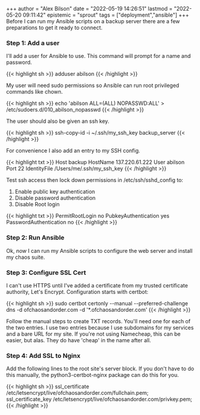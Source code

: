 +++
author = "Alex Bilson"
date = "2022-05-19 14:26:51"
lastmod = "2022-05-20 09:11:42"
epistemic = "sprout"
tags = ["deployment","ansible"]
+++
Before I can run my Ansible scripts on a backup server there are a few preparations to get it ready to connect.

### Step 1: Add a user

I'll add a user for Ansible to use. This command will prompt for a name and password.

{{< highlight sh >}}
adduser abilson
{{< /highlight >}}

My user will need sudo permissions so Ansible can run root privileged commands like chown.

{{< highlight sh >}}
echo 'abilson ALL=(ALL) NOPASSWD:ALL' > /etc/sudoers.d/010_abilson_nopasswd
{{< /highlight >}}

The user should also be given an ssh key.

{{< highlight sh >}}
ssh-copy-id -i ~/.ssh/my_ssh_key backup_server
{{< /highlight >}}

For convenience I also add an entry to my SSH config.

{{< highlight txt >}}
Host backup
  HostName 137.220.61.222
  User abilson
  Port 22
  IdentityFile /Users/me/.ssh/my_ssh_key
{{< /highlight >}}

Test ssh access then lock down permissions in /etc/ssh/sshd_config to:

1. Enable public key authentication
2. Disable password authentication
3. Disable Root login

{{< highlight txt >}}
PermitRootLogin no
PubkeyAuthentication yes
PasswordAuthentication no
{{< /highlight >}}

### Step 2: Run Ansible

Ok, _now_ I can run my Ansible scripts to configure the web server and install my chaos suite.

### Step 3: Configure SSL Cert

I can't use HTTPS until I've added a certificate from my trusted certificate authority, Let's Encrypt. Configuration starts with certbot:

{{< highlight sh >}}
sudo certbot certonly --manual --preferred-challenge dns -d ofchaosandorder.com -d '*.ofchaosandorder.com'
{{< /highlight >}}

Follow the manual steps to create TXT records. You'll need one for each of the two entries. I use two entries because I use subdomains for my services and a bare URL for my site. If you're not using Namecheap, this can be easier, but alas. They do have 'cheap' in the name after all.

### Step 4: Add SSL to Nginx

Add the following lines to the root site's server block. If you don't have to do this manually, the python3-certbot-nginx package can do this for you.

{{< highlight sh >}}
ssl_certificate /etc/letsencrypt/live/ofchaosandorder.com/fullchain.pem;
ssl_certificate_key /etc/letsencrypt/live/ofchaosandorder.com/privkey.pem;
{{< /highlight >}}
